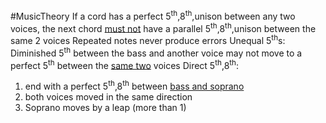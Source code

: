 #MusicTheory
If a cord has a perfect 5<sup>th</sup>,8<sup>th</sup>,unison between any two voices, the next chord <ins>must not</ins> have a parallel 5<sup>th</sup>,8<sup>th</sup>,unison between the same 2 voices
Repeated notes never produce errors
Unequal 5<sup>th</sup>s: Diminished 5<sup>th</sup> between the bass and another voice may not move to a perfect 5<sup>th</sup> between the <ins>same two</ins> voices
Direct 5<sup>th</sup>,8<sup>th</sup>:
1. end with a perfect 5<sup>th</sup>,8<sup>th</sup> between <ins>bass and soprano</ins>
2. both voices moved in the same direction
3. Soprano moves by a leap (more than 1)